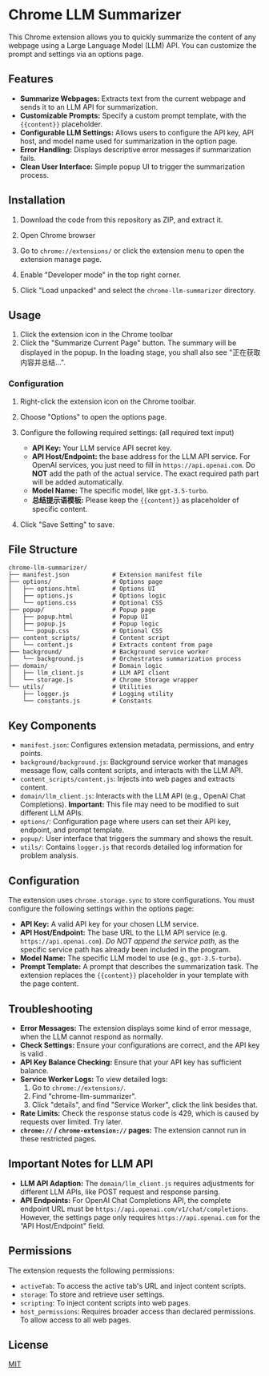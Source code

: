 # Chrome LLM Summarizer

This Chrome extension allows you to quickly summarize the content of any webpage using a Large Language Model (LLM) API.  You can customize the prompt and settings via an options page.

## Features

*   **Summarize Webpages:** Extracts text from the current webpage and sends it to an LLM API for summarization.
*   **Customizable Prompts:** Specify a custom prompt template, with the `{{content}}` placeholder.
*   **Configurable LLM Settings:** Allows users to configure the API key, API host, and model name used for summarization in the option page.
*   **Error Handling:** Displays descriptive error messages if summarization fails.
*   **Clean User Interface:** Simple popup UI to trigger the summarization process.

## Installation

1.  Download the code from this repository as ZIP, and extract it.

2.  Open Chrome browser

3.  Go to `chrome://extensions/` or click the extension menu to open the extension manage page.

4.  Enable "Developer mode" in the top right corner.

5.  Click "Load unpacked" and select the `chrome-llm-summarizer` directory.

## Usage

1.  Click the extension icon in the Chrome toolbar
2.  Click the "Summarize Current Page" button. The summary will be displayed in the popup. In the loading stage, you shall also see "正在获取内容并总结...".

### Configuration

1.  Right-click the extension icon on the Chrome toolbar.

2.  Choose "Options" to open the options page.

3.  Configure the following required settings: (all required text input)
    *   **API Key:** Your LLM service API secret key.
    *   **API Host/Endpoint:** the base address for the LLM API service. For OpenAI services, you just need to fill in `https://api.openai.com`. Do **NOT** add the path of the actual service. The exact required path part will be added automatically.
    *   **Model Name:** The specific model, like `gpt-3.5-turbo`.
    *   **总结提示语模板:** Please keep the `{{content}}` as placeholder of specific content.

4.  Click "Save Setting" to save.

## File Structure

```
chrome-llm-summarizer/
├── manifest.json            # Extension manifest file
├── options/                 # Options page
│   ├── options.html         # Options UI
│   ├── options.js           # Options logic
│   └── options.css          # Optional CSS
├── popup/                   # Popup page
│   ├── popup.html           # Popup UI
│   ├── popup.js             # Popup logic
│   └── popup.css            # Optional CSS
├── content_scripts/         # Content script
│   └── content.js           # Extracts content from page
├── background/              # Background service worker
│   └── background.js        # Orchestrates summarization process
├── domain/                  # Domain logic
│   ├── llm_client.js        # LLM API client
│   └── storage.js           # Chrome Storage wrapper
└── utils/                   # Utilities
    ├── logger.js            # Logging utility
    └── constants.js         # Constants
```

## Key Components

*   `manifest.json`: Configures extension metadata, permissions, and entry points.
*   `background/background.js`: Background service worker that manages message flow, calls content scripts, and interacts with the LLM API.
*   `content_scripts/content.js`: Injects into web pages and extracts content.
*   `domain/llm_client.js`: Interacts with the LLM API (e.g., OpenAI Chat Completions).  **Important:** This file may need to be modified to suit different LLM APIs.
*   `options/`: Configuration page where users can set their API key, endpoint, and prompt template.
*   `popup/`: User interface that triggers the summary and shows the result.
*   `utils/`: Contains `logger.js` that records detailed log information for problem analysis.

## Configuration

The extension uses `chrome.storage.sync` to store configurations.  You must configure the following settings within the options page:

*   **API Key:** A valid API key for your chosen LLM service.
*   **API Host/Endpoint:** The base URL to the LLM API service (e.g. `https://api.openai.com`). *Do NOT append the service path*, as the specific service path has already been included in the program.
*   **Model Name:**  The specific LLM model to use (e.g., `gpt-3.5-turbo`).
*   **Prompt Template:**  A prompt that describes the summarization task.  The extension replaces the `{{content}}` placeholder in your template with the page content.

## Troubleshooting

*   **Error Messages:** The extension displays some kind of error message, when the LLM cannot respond as normally.
*   **Check Settings:** Ensure your configurations are correct, and the API key is valid .
*    **API Key Balance Checking:** Ensure that your API key has sufficient balance.
*   **Service Worker Logs:** To view detailed logs:
    1.  Go to `chrome://extensions/`.
    2.  Find "chrome-llm-summarizer".
    3.  Click "details", and find "Service Worker", click the link besides that.
*   **Rate Limits:** Check the response status code is 429, which is caused by requests over limited. Try later.
*   **`chrome://` / `chrome-extension://` pages:** The extension cannot run in these restricted pages.

## Important Notes for LLM API

*   **LLM API Adaption:** The `domain/llm_client.js` requires adjustments for different LLM APIs, like POST request and response parsing.
*   **API Endpoints:** For OpenAI Chat Completions API, the complete endpoint URL must be `https://api.openai.com/v1/chat/completions`. However, the settings page only requires `https://api.openai.com` for the “API Host/Endpoint" field.

## Permissions

The extension requests the following permissions:

*   `activeTab`: To access the active tab's URL and inject content scripts.
*   `storage`: To store and retrieve user settings.
*   `scripting`: To inject content scripts into web pages.
*   `host_permissions`: Requires broader access than declared permissions. To allow access to all web pages.

## License

[MIT](LICENSE)